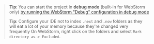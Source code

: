 > **Tip**: You can start the project in **debug mode** (built-in for WebStorm only) [by running the WebStorm "Debug" configuration in debug mode](https://youtu.be/3vbkiRAT4e8)
>
> **Tip**: Configure your IDE not to index `.next` and `.now` folders as they will eat a lot of your memory because they're changed very frequently
> On WebStorm, right click on the folders and select `Mark directory as > Excluded`.
